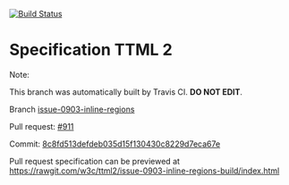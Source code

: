 [![Build Status](https://travis-ci.org/w3c/ttml2.svg?branch=issue-0903-inline-regions)](https://travis-ci.org/w3c/ttml2)


# Specification TTML 2


Note:


This branch was automatically built by Travis CI. <b>DO NOT EDIT</b>.


 Branch [issue-0903-inline-regions](https://github.com/w3c/ttml2/tree/issue-0903-inline-regions)


 Pull request: [#911](https://github.com/w3c/ttml2/pull/911)


 Commit: [8c8fd513defdeb035d15f130430c8229d7eca67e](https://github.com/w3c/ttml2/commit/8c8fd513defdeb035d15f130430c8229d7eca67e)

Pull request specification can be previewed at https://rawgit.com/w3c/ttml2/issue-0903-inline-regions-build/index.html



